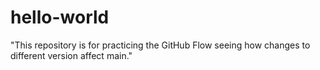 # hello-world
"This repository is for practicing the GitHub Flow seeing how changes to different version affect main."
